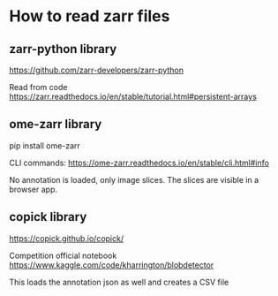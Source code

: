 # How to read zarr files

## zarr-python library

https://github.com/zarr-developers/zarr-python

Read from code
https://zarr.readthedocs.io/en/stable/tutorial.html#persistent-arrays

## ome-zarr library

pip install ome-zarr

CLI commands: https://ome-zarr.readthedocs.io/en/stable/cli.html#info

No annotation is loaded, only image slices. The slices are visible in a browser app.

## copick library

https://copick.github.io/copick/

Competition official notebook https://www.kaggle.com/code/kharrington/blobdetector

This loads the annotation json as well and creates a CSV file
